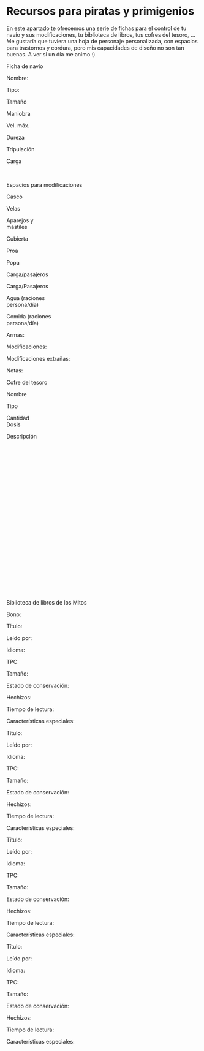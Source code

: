 # Recursos para piratas y primigenios

En este apartado te ofrecemos una serie de fichas para el control de tu navío y sus modificaciones, tu biblioteca de libros, tus cofres del tesoro, ... Me gustaría que tuviera una hoja de personaje personalizada, con espacios para trastornos y cordura, pero mis capacidades de diseño no son tan buenas. A ver si un día me animo :)

Ficha de navío

Nombre:

Tipo:

Tamaño

Maniobra

Vel. máx.

Dureza

Tripulación

Carga

 

Espacios para modificaciones

Casco

Velas

Aparejos y  
mástiles

Cubierta

Proa

Popa

Carga/pasajeros

Carga/Pasajeros

Agua (raciones  
persona/día)

Comida (raciones  
persona/día)

Armas:

Modificaciones:

Modificaciones extrañas:

Notas:

Cofre del tesoro

Nombre

Tipo

Cantidad  
Dosis

Descripción

 

 

 

 

 

 

 

 

 

 

 

 

 

Biblioteca de libros de los Mitos

Bono:

Título:

Leído por:

Idioma:

TPC:

Tamaño:  
  

Estado de conservación:  
  

Hechizos:  
  

Tiempo de lectura:  
  

Características especiales:

Título:

Leído por:

Idioma:

TPC:

Tamaño:  
  

Estado de conservación:  
  

Hechizos:  
  

Tiempo de lectura:  
  

Características especiales:

Título:

Leído por:

Idioma:

TPC:

Tamaño:  
  

Estado de conservación:  
  

Hechizos:  
  

Tiempo de lectura:  
  

Características especiales:

Título:

Leído por:

Idioma:

TPC:

Tamaño:  
  

Estado de conservación:  
  

Hechizos:  

Tiempo de lectura:  

Características especiales:
